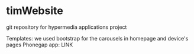 # timWebsite
git repository for hypermedia applications project

Templates: we used bootstrap for the carousels in homepage and device's pages
Phonegap app: LINK
